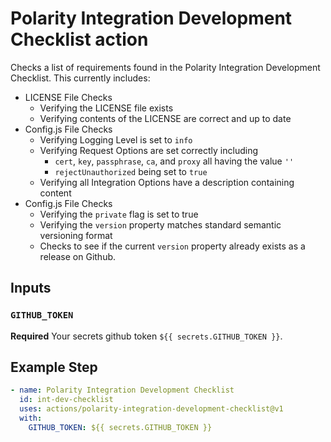 # Polarity Integration Development Checklist action

Checks a list of requirements found in the Polarity Integration Development Checklist.  This currently includes:
- LICENSE File Checks 
  - Verifying the LICENSE file exists
  - Verifying contents of the LICENSE are correct and up to date
- Config.js File Checks 
  - Verifying Logging Level is set to `info`
  - Verifying Request Options are set correctly including
    - `cert`, `key`, `passphrase`, `ca`, and `proxy` all having the value `''`
    - `rejectUnauthorized` being set to `true`
  - Verifying all Integration Options have a description containing content
- Config.js File Checks 
  - Verifying the `private` flag is set to true
  - Verifying the `version` property matches standard semantic versioning format
  - Checks to see if the current `version` property already exists as a release on Github.
  

## Inputs

### `GITHUB_TOKEN`

**Required** Your secrets github token `${{ secrets.GITHUB_TOKEN }}`.


## Example Step

```yaml
- name: Polarity Integration Development Checklist
  id: int-dev-checklist
  uses: actions/polarity-integration-development-checklist@v1
  with:
    GITHUB_TOKEN: ${{ secrets.GITHUB_TOKEN }}
```
